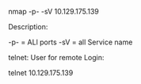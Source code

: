 nmap -p- -sV 10.129.175.139

Description: 

-p- = ALl ports
-sV = all Service name

telnet:
User for remote Login:

telnet 10.129.175.139